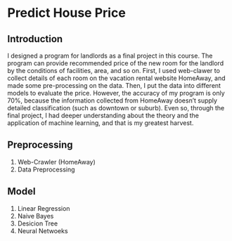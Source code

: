 # Predict House Price
## Introduction
I designed a program for landlords as a final project in this course. The program can provide recommended price of the new room for the landlord by the conditions of facilities, area, and so on. First, I used web-clawer to collect details of each room on the vacation rental website HomeAway, and made some pre-processing on the data. Then, I put the data into different models to evaluate the price. However, the accuracy of my program is only 70%, because the information collected from HomeAway doesn’t supply detailed classification (such as downtown or suburb). Even so, through the final project, I had deeper understanding about the theory and the application of machine learning, and that is my greatest harvest.

## Preprocessing
1. Web-Crawler (HomeAway)
2. Data Preprocessing

## Model
1. Linear Regression
2. Naive Bayes
3. Desicion Tree
4. Neural Netwoeks
